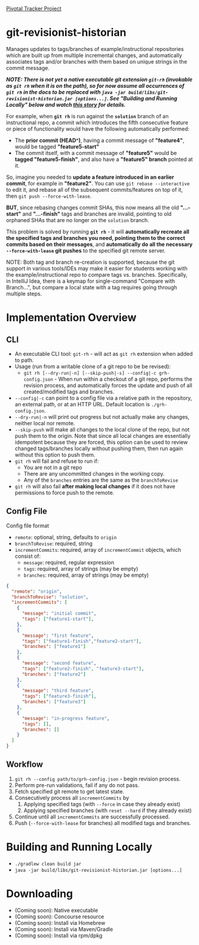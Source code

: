 [Pivotal Tracker Project](https://www.pivotaltracker.com/n/projects/2092368)

# git-revisionist-historian

Manages updates to tags/branches of example/instructional repositories which are built up from multiple incremental
changes, and automatically associates tags and/or branches with them based on unique strings in the commit message.

***NOTE: There is not yet a native executable git extension `git-rh` (invokable as `git rh` when it is on the path),
so for now assume all occurrences of `git rh` in the docs to be replaced with
`java -jar build/libs/git-revisionist-historian.jar [options...]`.  See "Building and Running Locally" below and
watch [this story](https://www.pivotaltracker.com/story/show/150307700) for details.***

For example, when **`git rh`** is run against the **`solution`** branch of an instructional repo, a commit which
introduces the fifth consecutive feature or piece of functionality would have the following automatically performed:
* The **prior commit (HEAD^)**, having a commit message of **"feature4"**, would be tagged **"feature5-start"**
* The commit itself, with a commit message of **"feature5"** would be **tagged "feature5-finish"**, and also
  have a **"feature5" branch** pointed at it.

So, imagine you needed to **update a feature introduced in an earlier commit**, for example in **"feature2"**.  You can
use `git rebase --interactive` to edit it, and rebase all of the subsequent commits/features on top of it, then
`git push --force-with-lease`.

**BUT**, since rebasing changes commit SHAs, this now means all the old **"...-start"** and **"...-finish"** tags and branches are invalid,
pointing to old orphaned SHAs that are no longer on the `solution` branch.

This problem is solved by running **`git rh`** - it will **automatically recreate all the specified tags and branches
you need, pointing them to the correct commits based on their messages**, and **automatically do all the necessary `--force-with-lease` git pushes**
to the specified git remote server.

NOTE: Both tag and branch re-creation is supported, because the git support in various tools/IDEs may make it easier
for students working with the example/instructional repo to compare tags vs. branches.  Specifically, in
IntelliJ Idea, there is a keymap for single-command "Compare with Branch...", but compare a local state with a 
tag requires going through multiple steps.

# Implementation Overview

## CLI

* An executable CLI tool: `git-rh` - will act as `git rh` extension when added to path.
* Usage (run from a writable clone of a git repo to be be revised):
  * `git rh [--dry-run|-n] [--skip-push|-s] --config|-c grh-config.json` - When run within a checkout of a git repo, performs the revision process,
    and automatically forces the update and push of all created/modified tags and branches.
* `--config|-c` can point to a config file via a relative path in the repository, an external path, or at an HTTP URL.  Default location is `./grh-config.json`.
* `--dry-run|-n` will print out progress but not actually make any changes, neither local nor remote.
* `--skip-push` will make all changes to the local clone of the repo, but not push them to the origin.  Note that since
  all local changes are essentially idempotent because they are forced, this option can be used to review changed tags/branches
  locally without pushing them, then run again without this option to push them. 
* `git rh` will fail and refuse to run if:
  * You are not in a git repo
  * There are any uncommitted changes in the working copy.
  * Any of the `branches` entries are the same as the `branchToRevise`
* `git rh` will also fail **after making local changes** if it does not have permissions to force push to the remote.

## Config File

Config file format

* `remote`: optional, string, defaults to `origin`
* `branchToRevise`: required, string
* `incrementCommits`: required, array of `incrementCommit` objects, which consist of:
  * `message`: required, regular expression
  * `tags`: required, array of strings (may be empty)
  * `branches`: required, array of strings (may be empty)

```JSON
{
  "remote": "origin",
  "branchToRevise": "solution",
  "incrementCommits": [
    {
      "message": "initial commit",
      "tags": ["feature1-start"],
    },
    {
      "message": "first feature",
      "tags": ["feature1-finish","feature2-start"],
      "branches": ["feature1"] 
    },
    {
      "message": "second feature",
      "tags": ["feature2-finish", "feature3-start"],
      "branches": ["feature2"] 
    },
    {
      "message": "third feature",
      "tags": ["feature3-finish"],
      "branches": ["feature3"] 
    },
    {
      "message": "in-progress feature",
      "tags": [],
      "branches": [] 
    }
  ]
}
```

## Workflow

1. `git rh --config path/to/grh-config.json` - begin revision process.
1. Perform pre-run validations, fail if any do not pass.
1. Fetch specified git remote to get latest state.
1. Consecutively process all `incrementCommits` by
    1. Applying specified tags (with `--force` in case they already exist)
    1. Applying specified branches (with `reset --hard` if they already exist)
1. Continue until all `incrementCommits` are successfully processed.
1. Push (`--force-with-lease` for branches) all modified tags and branches.

# Building and Running Locally

* `./gradlew clean build jar`
* `java -jar build/libs/git-revisionist-historian.jar [options...]`

# Downloading

* (Coming soon): Native executable
* (Coming soon): Concourse resource
* (Coming soon): Install via Homebrew
* (Coming soon): Install via Maven/Gradle
* (Coming soon): Install via rpm/dpkg
